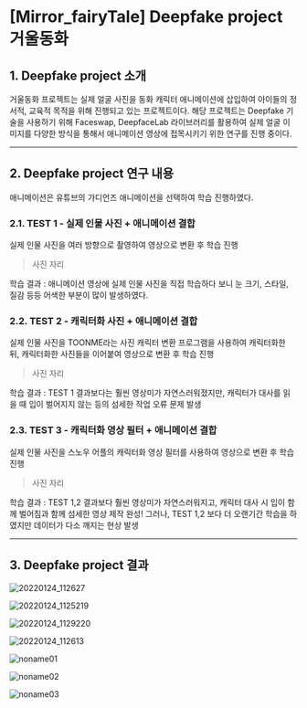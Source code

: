 # [Mirror_fairyTale] Deepfake project 거울동화

## 1. Deepfake project 소개
거울동화 프로젝트는 실제 얼굴 사진을 동화 캐릭터 애니메이션에 삽입하여 아이들의 정서적, 교육적 목적을 위해 진행되고 있는 프로젝트이다. 해당 프로젝트는 Deepfake 기술을 사용하기 위해 Faceswap, DeepfaceLab 라이브러리를 활용하여 실제 얼굴 이미지를 다양한 방식을 통해서 애니메이션 영상에 접목시키기 위한 연구를 진행 중이다.

---

## 2. Deepfake project 연구 내용
애니메이션은 유튜브의 가디언즈 애니메이션을 선택하여 학습 진행하였다.

### 2.1. TEST 1 - 실제 인물 사진 + 애니메이션 결합
실제 인물 사진을 여러 방향으로 촬영하여 영상으로 변환 후 학습 진행

> 사진 자리

학습 결과 : 애니메이션 영상에 실제 인물 사진을 직접 학습하다 보니 눈 크기, 스타일, 질감 등등 어색한 부분이 많이 발생하였다.

### 2.2. TEST 2 - 캐릭터화 사진 + 애니메이션 결합
실제 인물 사진을 TOONME라는 사진 캐릭터 변환 프로그램을 사용하여 캐릭터화한 뒤, 캐릭터화한 사진들을 이어붙여 영상으로 변환 후 학습 진행

> 사진 자리

학습 결과 : TEST 1 결과보다는 훨씬 영상미가 자연스러워졌지만, 캐릭터가 대사를 읽을 때 입이 벌어지지 않는 등의 섬세한 작업 오류 문제 발생

### 2.3. TEST 3 - 캐릭터화 영상 필터 + 애니메이션 결합
실제 인물 사진을 스노우 어플의 캐릭터화 영상 필터를 사용하여 영상으로 변환 후 학습 진행

> 사진 자리

학습 결과 : TEST 1,2 결과보다 훨씬 영상미가 자연스러워지고, 캐릭터 대사 시 입이 함께 벌어짐과 함께 섬세한 영상 제작 완성!
그러나, TEST 1,2 보다 더 오랜기간 학습을 하였지만 데이터가 다소 깨지는 현상 발생

---

## 3. Deepfake project 결과

![20220124_112627](https://user-images.githubusercontent.com/67012957/152676877-056e8057-9165-4782-948a-267ea460d6b8.png)

![20220124_1125219](https://user-images.githubusercontent.com/67012957/152676891-14164e98-fc00-4062-9a04-cdc1a2b8dbf6.png)

![20220124_1129220](https://user-images.githubusercontent.com/67012957/152676898-6d5704d9-4d45-410a-bf3a-7ce49cb61807.png)


![20220124_112613](https://user-images.githubusercontent.com/67012957/152676861-992c2e04-0226-4c1c-bac1-8369801a725b.png)

![noname01](https://user-images.githubusercontent.com/67012957/152679653-8ea84c0d-7c45-4795-9d76-97bea98e786a.png)


![noname02](https://user-images.githubusercontent.com/67012957/152679660-6dfab81e-f2d3-4a54-83b6-f30af1064ed1.png)

![noname03](https://user-images.githubusercontent.com/67012957/152679669-d3f16306-e34c-4ec6-bddd-2be0af3b254c.png)

